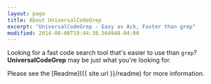 ```yaml
---
layout: page
title: About UniversalCodeGrep
excerpt: "UniversalCodeGrep - Easy as Ack, Faster than grep"
modified: 2014-08-08T19:44:38.564948-04:00
---
```


Looking for a fast code search tool that's easier to use than `grep`?  **UniversalCodeGrep** may be just what you're looking for.

Please see the [Readme]({{ site.url }}/readme) for more information.

<!--
<a markdown="0" href="{{ site.url }}/theme-setup" class="btn">Install So Simple Theme</a>

[^1]: Example: *domain.com/category-name/post-title*
-->
